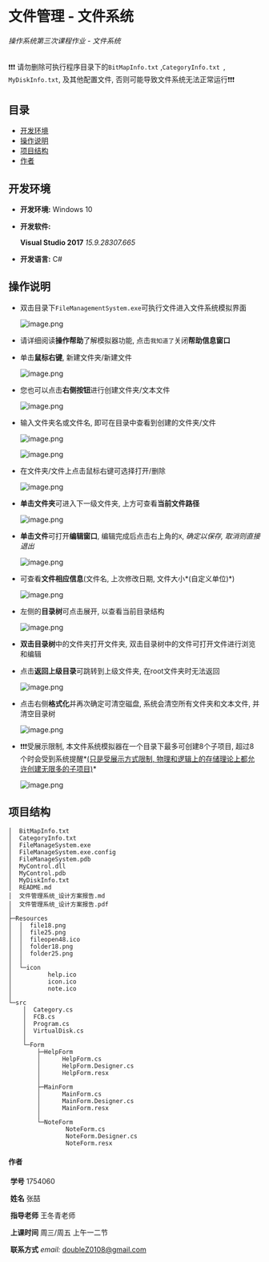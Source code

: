 # 文件管理 - 文件系统

###### 操作系统第三次课程作业 - 文件系统

❗❗❗ 请勿删除可执行程序目录下的`BitMapInfo.txt` ,`CategoryInfo.txt `, `MyDiskInfo.txt`, 及其他配置文件, 否则可能导致文件系统无法正常运行❗❗❗ 

## 目录

- [开发环境](#开发环境)
- [操作说明](#操作说明)
- [项目结构](#项目结构)
- [作者](#作者)

<a name="开发环境"></a>  

## 开发环境

- **开发环境:** Windows 10

- **开发软件:** 

  **Visual Studio 2017** *15.9.28307.665*
  
- **开发语言:** C#
    

<a name="操作说明"></a>  

## 操作说明

- 双击目录下`FileManagementSystem.exe`可执行文件进入文件系统模拟界面

  ![image.png](https://upload-images.jianshu.io/upload_images/12014150-f936ef8c2fb62a75.png?imageMogr2/auto-orient/strip%7CimageView2/2/w/1240)

- 请详细阅读**操作帮助**了解模拟器功能, 点击`我知道了`关闭**帮助信息窗口**

- 单击**鼠标右键**, 新建文件夹/新建文件

  ![image.png](https://upload-images.jianshu.io/upload_images/12014150-34878e51c17b5e94.png?imageMogr2/auto-orient/strip%7CimageView2/2/w/1240)

- 您也可以点击**右侧按钮**进行创建文件夹/文本文件

  ![image.png](https://upload-images.jianshu.io/upload_images/12014150-6261b5c003ac4441.png?imageMogr2/auto-orient/strip%7CimageView2/2/w/1240)

- 输入文件夹名或文件名, 即可在目录中查看到创建的文件夹/文件

  ![image.png](https://upload-images.jianshu.io/upload_images/12014150-cf472e4135fc764b.png?imageMogr2/auto-orient/strip%7CimageView2/2/w/1240)

  ![image.png](https://upload-images.jianshu.io/upload_images/12014150-a378aa1980c9e33f.png?imageMogr2/auto-orient/strip%7CimageView2/2/w/1240)

- 在文件夹/文件上点击鼠标右键可选择打开/删除

  ![image.png](https://upload-images.jianshu.io/upload_images/12014150-0540b357cb2a57d2.png?imageMogr2/auto-orient/strip%7CimageView2/2/w/1240)

- **单击文件夹**可进入下一级文件夹, 上方可查看**当前文件路径**

  ![image.png](https://upload-images.jianshu.io/upload_images/12014150-38c1e4affdd75451.png?imageMogr2/auto-orient/strip%7CimageView2/2/w/1240)

- **单击文件**可打开**编辑窗口**, 编辑完成后点击右上角的`X`, *确定以保存, 取消则直接退出*

  ![image.png](https://upload-images.jianshu.io/upload_images/12014150-c31f741e16c737a3.png?imageMogr2/auto-orient/strip%7CimageView2/2/w/1240)

- 可查看**文件相应信息**(文件名, 上次修改日期, 文件大小*(自定义单位)*)

  ![image.png](https://upload-images.jianshu.io/upload_images/12014150-c530df2f3d520d4e.png?imageMogr2/auto-orient/strip%7CimageView2/2/w/1240)

- 左侧的**目录树**可点击展开, 以查看当前目录结构

  ![image.png](https://upload-images.jianshu.io/upload_images/12014150-6c7ac708bf412f4b.png?imageMogr2/auto-orient/strip%7CimageView2/2/w/1240)

- **双击目录树**中的文件夹打开文件夹, 双击目录树中的文件可打开文件进行浏览和编辑

- 点击**返回上级目录**可跳转到上级文件夹, 在root文件夹时无法返回

  ![image.png](https://upload-images.jianshu.io/upload_images/12014150-791d9eaafa9e28cd.png?imageMogr2/auto-orient/strip%7CimageView2/2/w/1240)

- 点击右侧**格式化**并再次确定可清空磁盘, 系统会清空所有文件夹和文本文件, 并清空目录树

  ![image.png](https://upload-images.jianshu.io/upload_images/12014150-7d650e0e128ea446.png?imageMogr2/auto-orient/strip%7CimageView2/2/w/1240)

- ❗❗❗受展示限制, 本文件系统模拟器在一个目录下最多可创建8个子项目, 超过8个时会受到系统提醒*<u>(只是受展示方式限制, 物理和逻辑上的存储理论上都允许创建无限多的子项目)</u>*

  ![image.png](https://upload-images.jianshu.io/upload_images/12014150-e2418b7652502b4e.png?imageMogr2/auto-orient/strip%7CimageView2/2/w/1240)

<a name="项目结构"></a>  

## 项目结构
```
│  BitMapInfo.txt   
│  CategoryInfo.txt   
│  FileManageSystem.exe   
│  FileManageSystem.exe.config   
│  FileManageSystem.pdb   
│  MyControl.dll   
│  MyControl.pdb   
│  MyDiskInfo.txt   
│  README.md   
│  文件管理系统_设计方案报告.md   
│  文件管理系统_设计方案报告.pdf   
│  
├─Resources   
│  │  file18.png   
│  │  file25.png   
│  │  fileopen48.ico   
│  │  folder18.png  
│  │  folder25.png   
│  │  
│  └─icon   
│          help.ico   
│          icon.ico   
│          note.ico   
│          
└─src
    │  Category.cs   
    │  FCB.cs   
    │  Program.cs   
    │  VirtualDisk.cs   
    │  
    └─Form   
        ├─HelpForm   
        │      HelpForm.cs   
        │      HelpForm.Designer.cs   
        │      HelpForm.resx   
        │      
        ├─MainForm   
        │      MainForm.cs   
        │      MainForm.Designer.cs   
        │      MainForm.resx   
        │      
        └─NoteForm   
                NoteForm.cs   
                NoteForm.Designer.cs   
                NoteForm.resx   
```  

<a name="作者"></a>  

#### 作者

​	**学号**				1754060 

​	**姓名**				张喆

​	**指导老师**		王冬青老师

​	**上课时间**		周三/周五 上午一二节

​	**联系方式**		*email:* doubleZ0108@gmail.com
